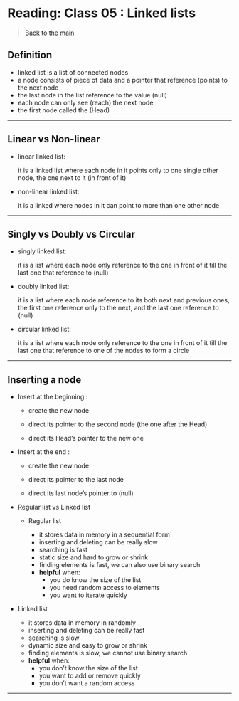 # Reading: Class 05 : Linked lists

> [Back to the main](../../README.md)

## Definition

- linked list is a list of connected nodes 
- a node consists of piece of data and a pointer that reference (points) to the next node
- the last node in the list reference to the value (null)
- each node can only see (reach) the next node
- the first node called the (Head)

---

## Linear vs Non-linear

- linear linked list: 

    it is a linked list where each node in it points only to one single other node, the one next to it (in front of it)

- non-linear linked list: 

    it is a linked where nodes in it can point to more than one other node

---

## Singly vs Doubly vs Circular

- singly linked list: 

    it is a list where each node only reference to the one in front of it till the last one that reference to (null)

- doubly linked list: 

    it is a list where each node reference to its both next and previous ones, the first one reference only to the next, and the last one reference to (null)

- circular linked list: 

    it is a list where each node only reference to the one in front of it till the last one that reference to one of the nodes to form a circle

---

## Inserting a node 

- Insert at the beginning : 

    - create the new node

    - direct its pointer to the second node (the one after the Head)

    - direct its Head’s pointer to the new one 

- Insert at the end : 

    - create the new node

    - direct its pointer to the last node 

    - direct its last node’s pointer to (null)

- Regular list vs Linked list

    - Regular list

        - it stores data in memory in a sequential form
        - inserting and deleting can be really slow
        - searching is fast
        - static size and hard to grow or shrink
        - finding elements is fast, we can also use binary search
        - **helpful** when:
            - you do know the size of the list 
            - you need random access to elements
            - you want to iterate quickly 

- Linked list
    - it stores data in memory in randomly 
    - inserting and deleting can be really fast
    - searching is slow
    - dynamic size and easy to grow or shrink
    - finding elements is slow, we cannot use binary search
    - **helpful** when:
        - you don’t know the size of the list 
        - you want to add or remove quickly
        - you don’t want a random access 


---